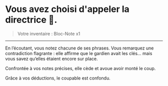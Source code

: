 # Vous avez choisi d'appeler la directrice 📠.
> Votre inventaire :
> Bloc-Note x1

---

En l’écoutant, vous notez chacune de ses phrases.
Vous remarquez une contradiction flagrante : elle affirme que le gardien avait les clés… mais vous savez qu’elles étaient encore sur place.

Confrontée à vos notes précises, elle cède et avoue avoir monté le coup.

Grâce à vos déductions, le coupable est confondu.
